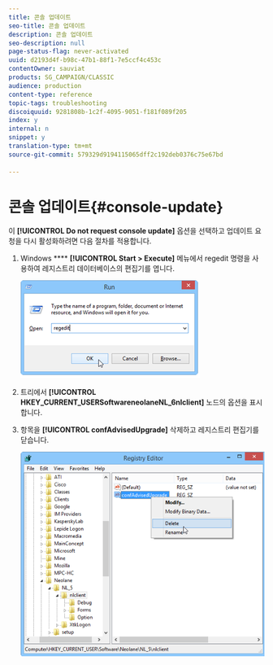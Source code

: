 ```yaml
---
title: 콘솔 업데이트
seo-title: 콘솔 업데이트
description: 콘솔 업데이트
seo-description: null
page-status-flag: never-activated
uuid: d2193d4f-b98c-47b1-88f1-7e5ccf4c453c
contentOwner: sauviat
products: SG_CAMPAIGN/CLASSIC
audience: production
content-type: reference
topic-tags: troubleshooting
discoiquuid: 9281808b-1c2f-4095-9051-f181f089f205
index: y
internal: n
snippet: y
translation-type: tm+mt
source-git-commit: 579329d9194115065dff2c192deb0376c75e67bd

---
```



# 콘솔 업데이트{#console-update}

이 **[!UICONTROL Do not request console update]** 옵션을 선택하고 업데이트 요청을 다시 활성화하려면 다음 절차를 적용합니다.

1. Windows **** **[!UICONTROL Start > Execute]** 메뉴에서 regedit 명령을 사용하여 레지스트리 데이터베이스의 편집기를 엽니다.

   ![](assets/ncs_console_update_1.png)

1. 트리에서 **[!UICONTROL HKEY_CURRENT_USERSoftwareneolaneNL_6nlclient]** 노드의 옵션을 표시합니다.
1. 항목을 **[!UICONTROL confAdvisedUpgrade]** 삭제하고 레지스트리 편집기를 닫습니다.

   ![](assets/ncs_console_update_2.png)

